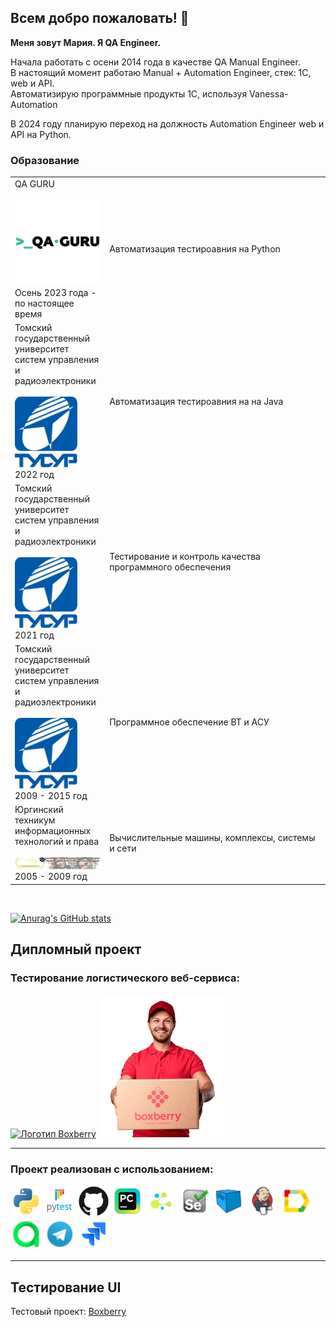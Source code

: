 ## Всем добро пожаловать! :raised_hands:
**Меня зовут Мария. Я QA Engineer.**</br>

Начала работать с осени 2014 года в качестве QA Manual Engineer.</br>
В настоящий момент работаю Manual + Automation Engineer, стек: 1С, web и API.</br> 
Автоматизирую программные продукты 1С, используя Vanessa-Automation</br>

В 2024 году планирую переход на должность Automation Engineer web и API на Python.</br>

### Образование
<table width="100%" border='0'>
   <tr> 
    <td width="30%" valign="bottom">QA GURU</br></br><img src="design/images/qaquru.png" width="200"></br>Осень 2023 года - по настоящее время</td><td valign="middle">Автоматизация тестироавния на Python</td></tr>
    <td width="30%" valign="bottom">Томский государственный университет систем управления и радиоэлектроники</br></br><img src="design/images/tusur.jpg" width="100"></br>2022 год</td><td valign="middle">Автоматизация тестироавния на на Java</td></tr>
    <td width="30%" valign="bottom">Томский государственный университет систем управления и радиоэлектроники</br></br><img src="design/images/tusur.jpg" width="100"></br>2021 год</td><td valign="middle">Тестирование и контроль качества программного обеспечения</td></tr>
    <td width="30%" valign="bottom">Томский государственный университет систем управления и радиоэлектроники</br></br><img src="design/images/tusur.jpg" width="100"></br>2009 - 2015 год</td><td valign="middle">Программное обеспечение ВТ и АСУ</td></tr>
    <td width="30%" valign="bottom">Юргинский техникум информационных технологий и права</br></br><img src="design/images/ytmiit.png" width="200"></br>2005 - 2009 год</td><td valign="middle">Вычислительные машины, комплексы, системы и сети</td></tr>
   </tr>
  </table>
  </br>

  [![Anurag's GitHub stats](https://github-readme-stats.vercel.app/api?username=MZhurova)](https://github.com/MZhurova/github-readme-stats)

<!--
- 👋 Hi, I’m @MZhurova
- 👀 I’m interested in ...
- 🌱 I’m currently learning ...
- 💞️ I’m looking to collaborate on ...
- 📫 How to reach me ...
-->

<!---
MZhurova/MZhurova is a ✨ special ✨ repository because its `README.md` (this file) appears on your GitHub profile.
You can click the Preview link to take a look at your changes.
--->

## Дипломный проект

### Тестирование логистического веб-сервиса: 

<a href="https://boxberry.ru/" target="_blank"><img src="https://toplogos.ru/images/thumbs/preview-logo-boxberry.png"  alt="Логотип Boxberry" /></a> <img src="design/images/man.png" width="200">

----
### Проект реализован с использованием:

<img src="design/icons/python-original.svg" width="50" title="Python"> <img src="design/icons/pytest.png" width="50" title="Pytest"> <img src="design/icons/github.svg" width="50" title="GitHub"> <img src="design/icons/intellij_pycharm.png" width="50" title="PyCharm"> <img src="design/icons/selene.png" width="50" title="Selene"> <img src="design/icons/selenium.png" width="50" title="Selenium"> <img src="design/icons/selenoid.png" width="50" title="Selenoid"> <img src="design/icons/jenkins.png" width="50" title="Jenkins"> <img src="design/icons/allure_report.png" width="50" title="Allure Report"> <img src="design/icons/allure_testops.png" width="50" title="Allure TestOps"> <img src="design/icons/telegram.png" width="50" title="Telegram">  <img src="design/icons/jira.svg" width="50" title="Jira">

----

## Тестирование UI

Тестовый проект: <a target="_blank" href="https://github.com/MZhurova/qa_guru_python_8_15">Boxberry</a></br></br>
